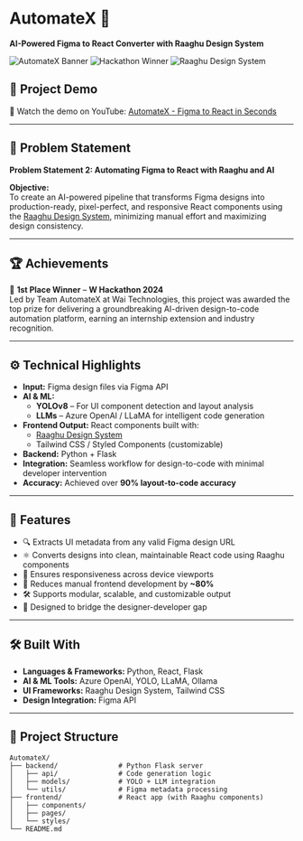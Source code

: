 # AutomateX 🚀  
**AI-Powered Figma to React Converter with Raaghu Design System**

![AutomateX Banner](https://img.shields.io/badge/Built%20at-W%3CAI%3E%20Hackathon-blue?style=flat-square)
![Hackathon Winner](https://img.shields.io/badge/Hackathon-Winner%202024-gold?style=flat-square)
![Raaghu Design System](https://img.shields.io/badge/Raaghu-Design%20System-green?style=flat-square)

## 🔗 Project Demo
🎥 Watch the demo on YouTube: [AutomateX - Figma to React in Seconds](https://youtube.com/your-video-link-here)

---

## 📌 Problem Statement

**Problem Statement 2: Automating Figma to React with Raaghu and AI**

**Objective:**  
To create an AI-powered pipeline that transforms Figma designs into production-ready, pixel-perfect, and responsive React components using the [Raaghu Design System](https://github.com/Wai-Technologies/raaghu-react), minimizing manual effort and maximizing design consistency.

---

## 🏆 Achievements

🥇 **1st Place Winner** – **W<AI> Hackathon 2024**  
Led by Team AutomateX at Wai Technologies, this project was awarded the top prize for delivering a groundbreaking AI-driven design-to-code automation platform, earning an internship extension and industry recognition.

---

## ⚙️ Technical Highlights

- **Input:** Figma design files via Figma API
- **AI & ML:**
  - **YOLOv8** – For UI component detection and layout analysis
  - **LLMs** – Azure OpenAI / LLaMA for intelligent code generation
- **Frontend Output:** React components built with:
  - [Raaghu Design System](https://github.com/Wai-Technologies/raaghu-react)
  - Tailwind CSS / Styled Components (customizable)
- **Backend:** Python + Flask
- **Integration:** Seamless workflow for design-to-code with minimal developer intervention
- **Accuracy:** Achieved over **90% layout-to-code accuracy**

---

## 🚀 Features

- 🔍 Extracts UI metadata from any valid Figma design URL  
- ⚛️ Converts designs into clean, maintainable React code using Raaghu components  
- 📱 Ensures responsiveness across device viewports  
- 🤖 Reduces manual frontend development by **~80%**  
- 🛠️ Supports modular, scalable, and customizable output  
- 🤝 Designed to bridge the designer-developer gap

---

## 🛠️ Built With

- **Languages & Frameworks:** Python, React, Flask  
- **AI & ML Tools:** Azure OpenAI, YOLO, LLaMA, Ollama  
- **UI Frameworks:** Raaghu Design System, Tailwind CSS  
- **Design Integration:** Figma API

---

## 📂 Project Structure

```plaintext
AutomateX/
├── backend/               # Python Flask server
│   ├── api/               # Code generation logic
│   ├── models/            # YOLO + LLM integration
│   └── utils/             # Figma metadata processing
├── frontend/              # React app (with Raaghu components)
│   ├── components/
│   ├── pages/
│   └── styles/
└── README.md
